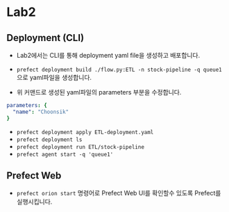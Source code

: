 # Lab2

## Deployment (CLI)

- Lab2에서는 CLI를 통해 deployment yaml file을 생성하고 배포합니다.

- `prefect deployment build ./flow.py:ETL -n stock-pipeline -q queue1` 으로 yaml파일을 생성합니다.
- 위 커맨드로 생성된 yaml파일의 parameters 부분을 수정합니다.
```yaml
parameters: {
  "name": "Choonsik"
}
```

- `prefect deployment apply ETL-deployment.yaml`
- `prefect deployment ls`
- `prefect deployment run ETL/stock-pipeline`
- `prefect agent start -q 'queue1'`

## Prefect Web

- `prefect orion start` 명령어로 Prefect  Web UI를 확인할수 있도록 Prefect를 실행시킵니다.
